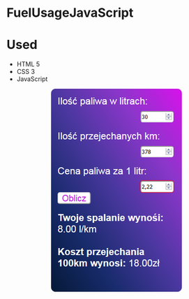 # FuelUsageJavaScript
<h1>Used</h1>
<ul>
<li>HTML 5</li>
<li>CSS 3</li>
<li>JavaScript</li>
</ul>
<img src="Screenshot.png" style="display: block; margin-left: auto; margin-right: auto;">
